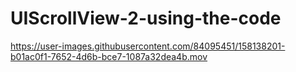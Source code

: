 # UIScrollView-2-using-the-code

https://user-images.githubusercontent.com/84095451/158138201-b01ac0f1-7652-4d6b-bce7-1087a32dea4b.mov

